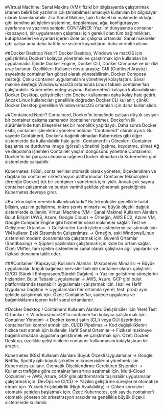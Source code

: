#Virtual Machine: Sanal Makine (VM): fiziki bir bilgisayarda çalıştırılmak istenen belirli bir yazılımın çalıştırılabilmesi amacıyla kullanılan bir bilgisayar olarak tanımlanabilir. Zira Sanal Makine, tıpkı fiziksel bir makinede olduğu gibi kendine ait işletim sistemine, depolamaya, ağa, konfigürasyon ayarlarına ve yazılıma sahiptir.
CONTAİNER :Yazılım dünyasında container (kapsayıcı), bir uygulamanın çalışması için gerekli olan tüm bağımlılıkları, kütüphaneleri ve ayarları içeren izole bir çalışma ortamıdır. Sanal makineler gibi çalışır ama daha hafiftir ve sistem kaynaklarını daha verimli kullanır.

##Docker Desktop Nedir? 
Docker Desktop, Windows ve macOS için geliştirilmiş Docker'ı kolayca yönetmek ve çalıştırmak için kullanılan bir uygulamadır. İçinde Docker Engine, Docker CLI, Docker Compose ve bir dizi araç bulunur.
Özellikleri:
 Kullanıcı dostu arayüz: GUI (Grafiksel Arayüz) sayesinde container’ları görsel olarak yönetebilirsin.
 Docker Compose desteği: Çoklu container uygulamalarını yönetmeyi kolaylaştırır.
 Sanal makine desteği: Windows/macOS ortamında Linux tabanlı container’ları çalıştırabilir.
 Kubernetes entegrasyonu: Kubernetes’i kolayca kullanabilirsin.
Docker Desktop, geliştiriciler için Docker kullanımını daha kolay hale getirir. Ancak Linux kullanıcıları genellikle doğrudan Docker CLI kullanır, çünkü Docker Desktop genellikle Windows/macOS ortamları için daha kullanışlıdır.

##Containerd Nedir? 
Containerd, Docker’ın temelinde çalışan düşük seviyeli bir container çalışma zamanıdır (container runtime).
Docker'ın ilk sürümlerinde tüm bileşenler tek bir monolitik yapıdaydı. Daha sonra Docker ekibi, container işlemlerini yöneten bölümü "Containerd" olarak ayırdı. Bu sayede Containerd, Docker’a bağımlı olmadan Kubernetes gibi diğer sistemlerde de kullanılabilir hale geldi.
Containerd’in Görevleri:
 Container başlatma ve durdurma
 Image (görsel) yönetimi (çekme, kaydetme, silme)
 Ağ ve depolama işlemleri
 Container yaşam döngüsünü yönetme
Containerd, Docker'ın bir parçası olmasına rağmen Docker olmadan da Kubernetes gibi sistemlerde çalışabilir.




Kubernetes: (K8s), container'ları otomatik olarak yöneten, ölçeklendiren ve dağıtan bir container orkestrasyon platformudur.
Container teknolojileri (örneğin Docker) tek bir container'ı yönetmek için iyidir. Ancak çok sayıda container çalıştırmak ve bunları verimli şekilde yönetmek gerektiğinde Kubernetes devreye girer.

#Bu teknolojiler nerede kullanılmaktadır?
Bu teknolojiler genellikle bulut bilişim, yazılım geliştirme, mikro servis mimarisi ve büyük ölçekli dağıtık sistemlerde kullanılır.
Virtual Machine (VM - Sanal Makine) 
Kullanım Alanları:
 Bulut Bilişim (AWS, Azure, Google Cloud) → Örneğin, AWS EC2, Azure VM, Google Compute Engine gibi hizmetler sanal makineler sağlar.
 Test ve Geliştirme Ortamları → Geliştiriciler farklı işletim sistemlerini çalıştırmak için VM kullanır.
 Eski Sistemlerin Çalıştırılması → Örneğin, eski Windows/Linux sistemleri modern donanımlarda çalıştırmak için.
 Güvenli Ortamlar (Sandboxing) → Şüpheli yazılımları çalıştırmak için izole bir ortam sağlar.
Özet: VM’ler, tam işletim sistemlerini sanal olarak çalıştıran ağır yapılardır ve fiziksel donanımı taklit eder.

###Container (Kapsayıcı) 
Kullanım Alanları:
 Mikroservis Mimarisi → Büyük uygulamalar, küçük bağımsız servisler halinde container olarak çalıştırılır.
 CI/CD (Sürekli Entegrasyon/Sürekli Dağıtım) → Yazılım geliştirme süreçlerini hızlandırır.
 Bulut Tabanlı Uygulamalar → AWS, Azure, GCP gibi bulut platformlarında taşınabilir uygulamalar çalıştırmak için.
 Hızlı ve Hafif Uygulama Dağıtımı → Uygulamaları her ortamda (yerel, test, prod) aynı şekilde çalıştırmak için.
Özet: Container’lar, sadece uygulama ve bağımlılıklarını içeren hafif sanal ortamlardır.


#Docker Desktop / Containerd 
Kullanım Alanları:
Geliştiriciler için Yerel Test Ortamları → Windows/macOS’ta container’ları kolayca çalıştırmak için.
 Container Yönetimi → Docker komut satırı (CLI) veya GUI üzerinden container’ları kontrol etmek için.
 CI/CD Pipelines → Kod değişikliklerini hızlıca test etmek için kullanılır.
 Hafif Sanal Ortamlar → Fiziksel makineye bağımlı olmadan uygulama geliştirmek ve çalıştırmak için.
Özet: Docker Desktop, özellikle geliştiricilerin container kullanmasını kolaylaştıran bir araçtır.

Kubernetes (K8s) 
Kullanım Alanları:
 Büyük Ölçekli Uygulamalar → Google, Netflix, Spotify gibi büyük şirketler mikroservislerini yönetmek için Kubernetes kullanır.
 Otomatik Ölçeklendirme Gerektiren Sistemler → Kullanıcı trafiğine göre container’ları artırıp azaltmak için.
 Multi-Cloud Çözümleri → AWS, Azure, GCP gibi platformlarda taşınabilir uygulamalar çalıştırmak için.
 DevOps ve CI/CD → Yazılım geliştirme süreçlerini otomatize etmek için.
 Yüksek Erişilebilirlik (High Availability) → Çöken servisleri otomatik yeniden başlatmak için.
Özet: Kubernetes, çok sayıda container’ı otomatik yöneten bir orkestrasyon aracıdır ve genellikle büyük ölçekli sistemlerde kullanılır.
